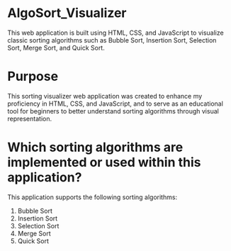 # AlgoSort_Visualizer
This web application is built using HTML, CSS, and JavaScript to visualize classic sorting algorithms such as Bubble Sort, Insertion Sort, Selection Sort, Merge Sort, and Quick Sort.

# Purpose
This sorting visualizer web application was created to enhance my proficiency in HTML, CSS, and JavaScript, and to serve as an educational tool for beginners to better understand sorting algorithms through visual representation.

# Which sorting algorithms are implemented or used within this application?
This application supports the following sorting algorithms:

1. Bubble Sort
2. Insertion Sort
3. Selection Sort
4. Merge Sort
5. Quick Sort

